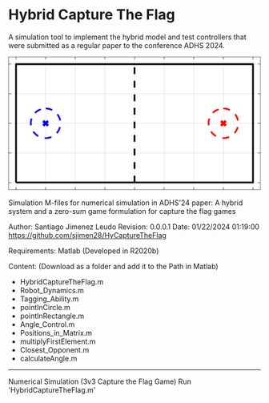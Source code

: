 # Hybrid Capture The Flag
A simulation tool to implement the hybrid model and test controllers that were submitted as a regular paper to the conference ADHS 2024.

![3](https://github.com/sjleudo/HyCaptureTheFlag/blob/main/5.gif)

Simulation M-files for numerical simulation in ADHS'24 paper: A hybrid system and a zero-sum game
formulation for capture the flag games 

Author: Santiago Jimenez Leudo
Revision: 0.0.0.1 Date: 01/22/2024 01:19:00
https://github.com/sjimen28/HyCaptureTheFlag

Requirements: Matlab (Developed in R2020b)

Content: (Download as a folder and add it to the Path in Matlab)
  - HybridCaptureTheFlag.m
  - Robot_Dynamics.m
  - Tagging_Ability.m
  - pointInCircle.m
  - pointInRectangle.m
  - Angle_Control.m
  - Positions_in_Matrix.m
  - multiplyFirstElement.m
  - Closest_Opponent.m
  - calculateAngle.m


----------------------------------------------------------------------------
Numerical Simulation (3v3 Capture the Flag Game)
Run 'HybridCaptureTheFlag.m'
